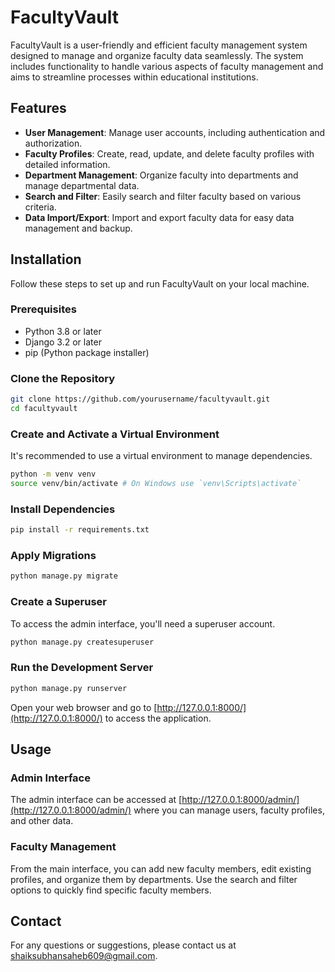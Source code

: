 # FacultyVault

FacultyVault is a user-friendly and efficient faculty management system designed to manage and organize faculty data seamlessly. The system includes functionality to handle various aspects of faculty management and aims to streamline processes within educational institutions.

## Features

- **User Management**: Manage user accounts, including authentication and authorization.
- **Faculty Profiles**: Create, read, update, and delete faculty profiles with detailed information.
- **Department Management**: Organize faculty into departments and manage departmental data.
- **Search and Filter**: Easily search and filter faculty based on various criteria.
- **Data Import/Export**: Import and export faculty data for easy data management and backup.

## Installation

Follow these steps to set up and run FacultyVault on your local machine.

### Prerequisites

- Python 3.8 or later
- Django 3.2 or later
- pip (Python package installer)

### Clone the Repository

```bash
git clone https://github.com/yourusername/facultyvault.git
cd facultyvault
```

### Create and Activate a Virtual Environment

It's recommended to use a virtual environment to manage dependencies.

```bash
python -m venv venv
source venv/bin/activate # On Windows use `venv\Scripts\activate`
```

### Install Dependencies

```bash
pip install -r requirements.txt
```

### Apply Migrations

```bash
python manage.py migrate
```

### Create a Superuser

To access the admin interface, you'll need a superuser account.

```bash
python manage.py createsuperuser
```

### Run the Development Server

```bash
python manage.py runserver
```

Open your web browser and go to [http://127.0.0.1:8000/](http://127.0.0.1:8000/) to access the application.

## Usage

### Admin Interface

The admin interface can be accessed at [http://127.0.0.1:8000/admin/](http://127.0.0.1:8000/admin/) where you can manage users, faculty profiles, and other data.

### Faculty Management

From the main interface, you can add new faculty members, edit existing profiles, and organize them by departments. Use the search and filter options to quickly find specific faculty members.


## Contact

For any questions or suggestions, please contact us at shaiksubhansaheb609@gmail.com.
